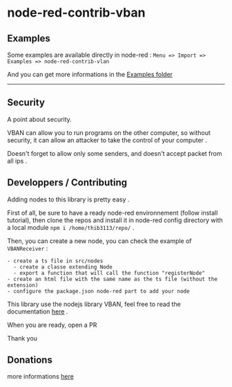 # node-red-contrib-vban

## Examples

Some examples are available directly in node-red : `Menu => Import => Examples => node-red-contrib-vlan`

And you can get more informations in the [Examples folder](./examples)

---

## Security
A point about security.

VBAN can allow you to run programs on the other computer, so without security, it can allow an attacker to take the control of your computer .

Doesn't forget to allow only some senders, and doesn't accept packet from all ips .

## Developpers / Contributing
Adding nodes to this library is pretty easy .

First of all, be sure to have a ready node-red environnement (follow install tutorial), then clone the repos and install it in node-red config directory with a local module `npm i /home/thib3113/repo/` .

Then, you can create a new node, you can check the example of `VBANReceiver` :
```
- create a ts file in src/nodes
  - create a classe extending Node
  - export a function that will call the function "registerNode"
- create an html file with the same name as the ts file (without the extension)
- configure the package.json node-red part to add your node
```

This library use the nodejs library VBAN, feel free to read the documentation [here](https://thib3113.github.io/vban/) .

When you are ready, open a PR

Thank you

## Donations
more informations [here](https://github.com/thib3113/vban#donations)
